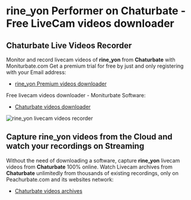 # rine_yon Performer on Chaturbate - Free LiveCam videos downloader

## Chaturbate Live Videos Recorder

Monitor and record livecam videos of **rine_yon** from **Chaturbate** with Moniturbate.com
Get a premium trial for free by just and only registering with your Email address:
* [rine_yon Premium videos downloader](https://moniturbate.com/request-demo-licence-key.html)

Free livecam videos downloader - Moniturbate Software:
* [Chaturbate videos downloader](https://moniturbate.com/moniturbate-download-software.html)

![rine_yon livecam videos recorder](https://peachurnet.com/templates/moniturbate-software.png)


## Capture rine_yon videos from the Cloud and watch your recordings on Streaming

Without the need of downloading a software, capture **rine_yon** livecam videos from **Chaturbate** 100% online.
Watch Livecam archives from **Chaturbate** unlimitedly from thousands of existing recordings, only on Peachurbate.com and its websites network:
* [Chaturbate videos archives](https://peachurnet.com/)